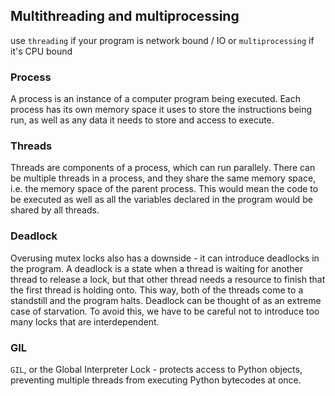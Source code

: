 ## Multithreading and multiprocessing
use `threading` if your program is network bound / IO or `multiprocessing` if it's CPU bound

### Process

A process is an instance of a computer program being executed. Each process has its own memory space it uses to store the instructions being run, as well as any data it needs to store and access to execute.

### Threads

Threads are components of a process, which can run parallely. There can be multiple threads in a process, and they share the same memory space, i.e. the memory space of the parent process. This would mean the code to be executed as well as all the variables declared in the program would be shared by all threads.

### Deadlock
Overusing mutex locks also has a downside - it can introduce deadlocks in the program. A deadlock is a state when a thread is waiting for another thread to release a lock, but that other thread needs a resource to finish that the first thread is holding onto. This way, both of the threads come to a standstill and the program halts. Deadlock can be thought of as an extreme case of starvation. To avoid this, we have to be careful not to introduce too many locks that are interdependent.

### GIL
`GIL`, or the Global Interpreter Lock - protects access to Python objects, preventing multiple threads from executing Python bytecodes at once.
<!--stackedit_data:
eyJoaXN0b3J5IjpbMjA0NDA5MjA4M119
-->